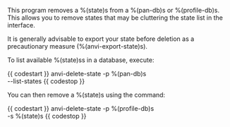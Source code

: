 This program removes a %(state)s from a %(pan-db)s or %(profile-db)s. This allows you to remove states that may be cluttering the state list in the interface. 

It is generally advisable to export your state before deletion as a precautionary measure (%(anvi-export-state)s).

To list available %(state)ss in a database, execute:

{{ codestart }}
anvi-delete-state -p %(pan-db)s \
                 --list-states
{{ codestop }}

You can then remove a %(state)s using the command:

{{ codestart }}
anvi-delete-state -p %(profile-db)s \
                  -s %(state)s 
{{ codestop }}
